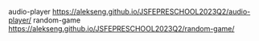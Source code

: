 audio-player
https://alekseng.github.io/JSFEPRESCHOOL2023Q2/audio-player/
random-game
https://alekseng.github.io/JSFEPRESCHOOL2023Q2/random-game/
